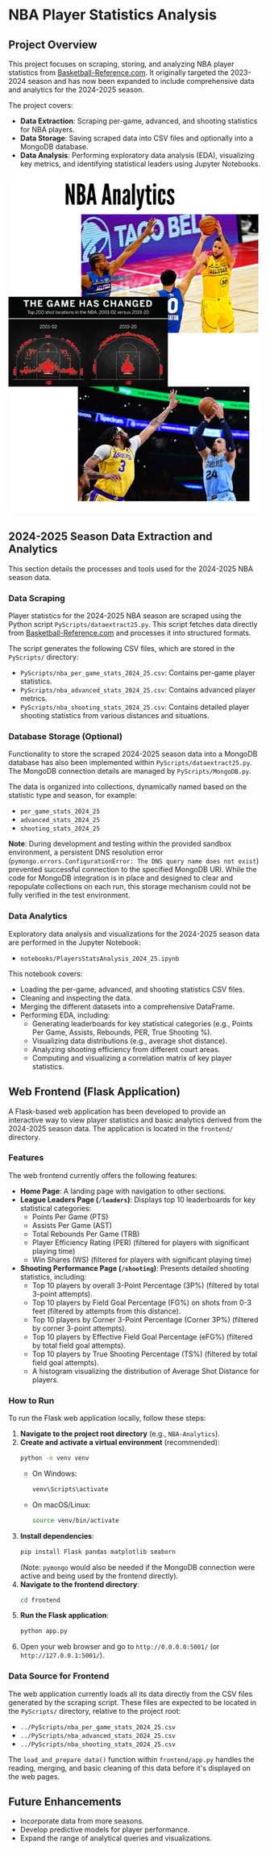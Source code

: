 # NBA Player Statistics Analysis

## Project Overview

This project focuses on scraping, storing, and analyzing NBA player statistics from [Basketball-Reference.com](https://www.basketball-reference.com/). It originally targeted the 2023-2024 season and has now been expanded to include comprehensive data and analytics for the 2024-2025 season.

The project covers:
- **Data Extraction**: Scraping per-game, advanced, and shooting statistics for NBA players.
- **Data Storage**: Saving scraped data into CSV files and optionally into a MongoDB database.
- **Data Analysis**: Performing exploratory data analysis (EDA), visualizing key metrics, and identifying statistical leaders using Jupyter Notebooks.

<center><img src = "NBA Analytics.png" /></center>

## 2024-2025 Season Data Extraction and Analytics

This section details the processes and tools used for the 2024-2025 NBA season data.

### Data Scraping

Player statistics for the 2024-2025 NBA season are scraped using the Python script `PyScripts/dataextract25.py`. This script fetches data directly from [Basketball-Reference.com](https://www.basketball-reference.com/) and processes it into structured formats.

The script generates the following CSV files, which are stored in the `PyScripts/` directory:
- `PyScripts/nba_per_game_stats_2024_25.csv`: Contains per-game player statistics.
- `PyScripts/nba_advanced_stats_2024_25.csv`: Contains advanced player metrics.
- `PyScripts/nba_shooting_stats_2024_25.csv`: Contains detailed player shooting statistics from various distances and situations.

### Database Storage (Optional)

Functionality to store the scraped 2024-2025 season data into a MongoDB database has also been implemented within `PyScripts/dataextract25.py`. The MongoDB connection details are managed by `PyScripts/MongoDB.py`.

The data is organized into collections, dynamically named based on the statistic type and season, for example:
- `per_game_stats_2024_25`
- `advanced_stats_2024_25`
- `shooting_stats_2024_25`

**Note**: During development and testing within the provided sandbox environment, a persistent DNS resolution error (`pymongo.errors.ConfigurationError: The DNS query name does not exist`) prevented successful connection to the specified MongoDB URI. While the code for MongoDB integration is in place and designed to clear and repopulate collections on each run, this storage mechanism could not be fully verified in the test environment.

### Data Analytics

Exploratory data analysis and visualizations for the 2024-2025 season data are performed in the Jupyter Notebook:
- `notebooks/PlayersStatsAnalysis_2024_25.ipynb`

This notebook covers:
- Loading the per-game, advanced, and shooting statistics CSV files.
- Cleaning and inspecting the data.
- Merging the different datasets into a comprehensive DataFrame.
- Performing EDA, including:
    - Generating leaderboards for key statistical categories (e.g., Points Per Game, Assists, Rebounds, PER, True Shooting %).
    - Visualizing data distributions (e.g., average shot distance).
    - Analyzing shooting efficiency from different court areas.
    - Computing and visualizing a correlation matrix of key player statistics.

## Web Frontend (Flask Application)

A Flask-based web application has been developed to provide an interactive way to view player statistics and basic analytics derived from the 2024-2025 season data. The application is located in the `frontend/` directory.

### Features

The web frontend currently offers the following features:

-   **Home Page**: A landing page with navigation to other sections.
-   **League Leaders Page (`/leaders`)**: Displays top 10 leaderboards for key statistical categories:
    -   Points Per Game (PTS)
    -   Assists Per Game (AST)
    -   Total Rebounds Per Game (TRB)
    -   Player Efficiency Rating (PER) (filtered for players with significant playing time)
    -   Win Shares (WS) (filtered for players with significant playing time)
-   **Shooting Performance Page (`/shooting`)**: Presents detailed shooting statistics, including:
    -   Top 10 players by overall 3-Point Percentage (3P%) (filtered by total 3-point attempts).
    -   Top 10 players by Field Goal Percentage (FG%) on shots from 0-3 feet (filtered by attempts from this distance).
    -   Top 10 players by Corner 3-Point Percentage (Corner 3P%) (filtered by corner 3-point attempts).
    -   Top 10 players by Effective Field Goal Percentage (eFG%) (filtered by total field goal attempts).
    -   Top 10 players by True Shooting Percentage (TS%) (filtered by total field goal attempts).
    -   A histogram visualizing the distribution of Average Shot Distance for players.

### How to Run

To run the Flask web application locally, follow these steps:

1.  **Navigate to the project root directory** (e.g., `NBA-Analytics`).
2.  **Create and activate a virtual environment** (recommended):
    ```bash
    python -m venv venv
    ```
    -   On Windows:
        ```bash
        venv\Scripts\activate
        ```
    -   On macOS/Linux:
        ```bash
        source venv/bin/activate
        ```
3.  **Install dependencies**:
    ```bash
    pip install Flask pandas matplotlib seaborn
    ```
    (Note: `pymongo` would also be needed if the MongoDB connection were active and being used by the frontend directly).
4.  **Navigate to the frontend directory**:
    ```bash
    cd frontend
    ```
5.  **Run the Flask application**:
    ```bash
    python app.py
    ```
6.  Open your web browser and go to `http://0.0.0.0:5001/` (or `http://127.0.0.1:5001/`).

### Data Source for Frontend

The web application currently loads all its data directly from the CSV files generated by the scraping script. These files are expected to be located in the `PyScripts/` directory, relative to the project root:
-   `../PyScripts/nba_per_game_stats_2024_25.csv`
-   `../PyScripts/nba_advanced_stats_2024_25.csv`
-   `../PyScripts/nba_shooting_stats_2024_25.csv`

The `load_and_prepare_data()` function within `frontend/app.py` handles the reading, merging, and basic cleaning of this data before it's displayed on the web pages.

## Future Enhancements
- Incorporate data from more seasons.
- Develop predictive models for player performance.
- Expand the range of analytical queries and visualizations.

